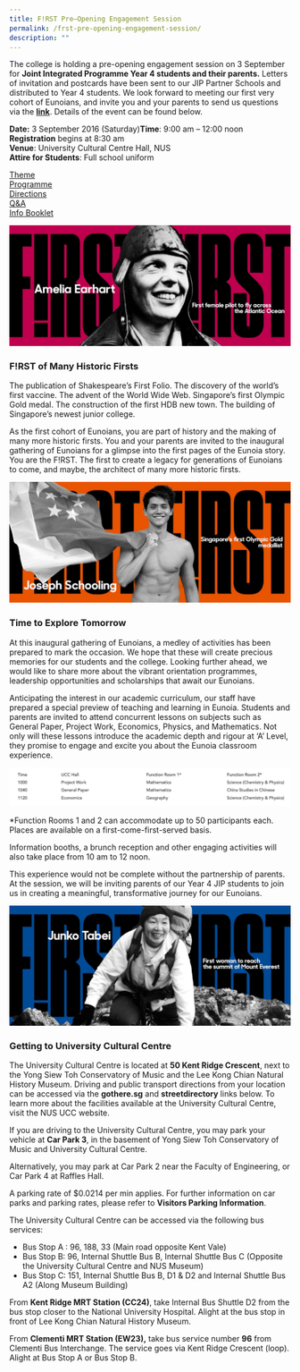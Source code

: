 ```yaml
---
title: F!RST Pre–Opening Engagement Session
permalink: /frst-pre-opening-engagement-session/
description: ""
---
```

The college is holding a pre-opening engagement session on 3 September for **Joint Integrated Programme Year 4 students and their parents.** Letters of invitation and postcards have been sent to our JIP Partner Schools and distributed to Year 4 students. We look forward to meeting our first very cohort of Eunoians, and invite you and your parents to send us questions via the [**link**](http://www.tinyurl.com/ejcfirst). Details of the event can be found below.

**Date:** 3 September 2016 (Saturday)**Time**: 9:00 am – 12:00 noon  
**Registration** begins at 8:30 am  
**Venue**: University Cultural Centre Hall, NUS  
**Attire for Students**: Full school uniform

[Theme](#1)   
[Programme](#2)   
[Directions](#3)   
[Q&A](https://www.tinyurl.com/ejcfirst)   
[Info Booklet](/files/FIRST-Information-Booklet%20(1).pdf)

![](/images/First-Amelia-Earhart-big.jpg)

### F!RST of Many Historic Firsts

The publication of Shakespeare’s First Folio. The discovery of the world’s first vaccine. The advent of the World Wide Web. Singapore’s first Olympic Gold medal. The construction of the first HDB new town. The building of Singapore’s newest junior college.

As the first cohort of Eunoians, you are part of history and the making of many more historic firsts. You and your parents are invited to the inaugural gathering of Eunoians for a glimpse into the first pages of the Eunoia story. You are the F!RST. The first to create a legacy for generations of Eunoians to come, and maybe, the architect of many more historic firsts.

![](/images/First-Schooling-big.jpg)

### Time to Explore Tomorrow

At this inaugural gathering of Eunoians, a medley of activities has been prepared to mark the occasion. We hope that these will create precious memories for our students and the college. Looking further ahead, we would like to share more about the vibrant orientation programmes, leadership opportunities and scholarships that await our Eunoians.

Anticipating the interest in our academic curriculum, our staff have prepared a special preview of teaching and learning in Eunoia. Students and parents are invited to attend concurrent lessons on subjects such as General Paper, Project Work, Economics, Physics, and Mathematics. Not only will these lessons introduce the academic depth and rigour at ‘A’ Level, they promise to engage and excite you about the Eunoia classroom experience.

![](/images/frst-1.png)

\*Function Rooms 1 and 2 can accommodate up to 50 participants each. Places are available on a first-come-first-served basis.

Information booths, a brunch reception and other engaging activities will also take place from 10 am to 12 noon.

This experience would not be complete without the partnership of parents. At the session, we will be inviting parents of our Year 4 JIP students to join us in creating a meaningful, transformative journey for our Eunoians.

![](/images/First-Junko-Tabei-big.jpg)

### Getting to University Cultural Centre

The University Cultural Centre is located at **50 Kent Ridge Crescent**, next to the Yong Siew Toh Conservatory of Music and the Lee Kong Chian Natural History Museum. Driving and public transport directions from your location can be accessed via the **gothere.sg** and **streetdirectory** links below. To learn more about the facilities available at the University Cultural Centre, visit the NUS UCC website.

If you are driving to the University Cultural Centre, you may park your vehicle at **Car Park 3**, in the basement of Yong Siew Toh Conservatory of Music and University Cultural Centre.

Alternatively, you may park at Car Park 2 near the Faculty of Engineering, or Car Park 4 at Raffles Hall.

A parking rate of $0.0214 per min applies. For further information on car parks and parking rates, please refer to **Visitors Parking Information**.

The University Cultural Centre can be accessed via the following bus services:

*   Bus Stop A : 96, 188, 33 (Main road opposite Kent Vale)
*   Bus Stop B: 96, Internal Shuttle Bus B, Internal Shuttle Bus C (Opposite the University Cultural Centre and NUS Museum)
*   Bus Stop C: 151, Internal Shuttle Bus B, D1 & D2 and Internal Shuttle Bus A2 (Along Museum Building)

From **Kent Ridge MRT Station (CC24)**, take Internal Bus Shuttle D2 from the bus stop closer to the National University Hospital. Alight at the bus stop in front of Lee Kong Chian Natural History Museum.

From **Clementi MRT Station (EW23),** take bus service number **96** from Clementi Bus Interchange. The service goes via Kent Ridge Crescent (loop). Alight at Bus Stop A or Bus Stop B.